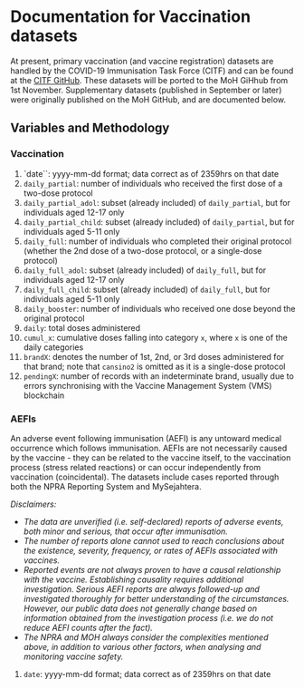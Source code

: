 # Documentation for Vaccination datasets

At present, primary vaccination (and vaccine registration) datasets are handled by the COVID-19 Immunisation Task Force (CITF) and can be found at the [CITF GitHub](https://github.com/CITF-Malaysia/citf-public). These datasets will be ported to the MoH GiHhub from 1st November. Supplementary datasets (published in September or later) were originally published on the MoH GitHub, and are documented below.


## Variables and Methodology

### Vaccination

1) `date``: yyyy-mm-dd format; data correct as of 2359hrs on that date
2) `daily_partial`: number of individuals who received the first dose of a two-dose protocol
3) `daily_partial_adol`: subset (already included) of `daily_partial`, but for individuals aged 12-17 only
4) `daily_partial_child`: subset (already included) of `daily_partial`, but for individuals aged 5-11 only
5) `daily_full`: number of individuals who completed their original protocol (whether the 2nd dose of a two-dose protocol, or a single-dose protocol)
6) `daily_full_adol`: subset (already included) of `daily_full`, but for individuals aged 12-17 only
7) `daily_full_child`: subset (already included) of `daily_full`, but for individuals aged 5-11 only
8) `daily_booster`: number of individuals who received one dose beyond the original protocol
9) `daily`: total doses administered
10) `cumul_x`: cumulative doses falling into category `x`, where `x` is one of the daily categories
11) `brandX`: denotes the number of 1st, 2nd, or 3rd doses administered for that brand; note that `cansino2` is omitted as it is a single-dose protocol
12) `pendingX`: number of records with an indeterminate brand, usually due to errors synchronising with the Vaccine Management System (VMS) blockchain

### AEFIs

An adverse event following immunisation (AEFI) is any untoward medical occurrence which follows immunisation. AEFIs are not necessarily caused by the vaccine - they can be related to the vaccine itself, to the vaccination process (stress related reactions) or can occur independently from vaccination (coincidental). The datasets include cases reported through both the NPRA Reporting System and MySejahtera.


_Disclaimers:_ 
- _The data are unverified (i.e. self-declared) reports of adverse events, both minor and serious, that occur after immunisation._
- _The number of reports alone cannot used to reach conclusions about the existence, severity, frequency, or rates of AEFIs associated with vaccines._
- _Reported events are not always proven to have a causal relationship with the vaccine. Establishing causality requires additional investigation. Serious AEFI reports are always followed-up and investigated thoroughly for better understanding of the circumstances. However, our public data does not generally change based on information obtained from the investigation process (i.e. we do not reduce AEFI counts after the fact)._
- _The NPRA and MOH always consider the complexities mentioned above, in addition to various other factors, when analysing and monitoring vaccine safety._

1) `date`: yyyy-mm-dd format; data correct as of 2359hrs on that date

